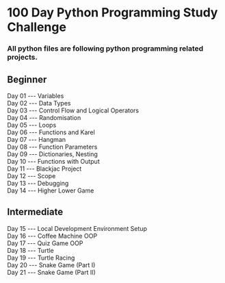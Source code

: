 # 100 Day Python Programming Study Challenge

### All python files are following python programming related projects.

## Beginner
Day 01 --- Variables
<br /> Day 02 --- Data Types
<br /> Day 03 --- Control Flow and Logical Operators
<br /> Day 04 --- Randomisation
<br /> Day 05 --- Loops
<br /> Day 06 --- Functions and Karel
<br /> Day 07 --- Hangman
<br /> Day 08 --- Function Parameters
<br /> Day 09 --- Dictionaries, Nesting
<br /> Day 10 --- Functions with Output
<br /> Day 11 --- Blackjac Project
<br /> Day 12 --- Scope 
<br /> Day 13 --- Debugging
<br /> Day 14 --- Higher Lower Game


## Intermediate
Day 15 --- Local Development Environment Setup
<br /> Day 16 --- Coffee Machine OOP
<br /> Day 17 --- Quiz Game OOP
<br /> Day 18 --- Turtle
<br /> Day 19 --- Turtle Racing
<br /> Day 20 --- Snake Game (Part I)
<br /> Day 21 --- Snake Game (Part II)
